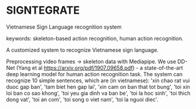 # SIGNTEGRATE
Vietnamese Sign Language recognition system

keywords: skeleton-based action recognition, human action recognition.

A customized system to recognize Vietnamese sign language. 

Preprocessing video frames -> skeleton data with Mediapipe. 
We use DD-Net (Yang et al https://arxiv.org/pdf/1907.09658.pdf) - a state-of-the-art deep learning model for human action recognition task. 
The system can recognize 10 simple sentences, which are (in vietnamese): 'xin chao rat vui duoc gap ban', 'tam biet hen gap lai', 'xin cam on ban that tot bung', 'toi xin loi ban co sao khong', 'toi yeu gia dinh va ban be', 'toi la hoc sinh', 'toi thich dong vat', 'toi an com', 'toi song o viet nam', 'toi la nguoi diec'. 